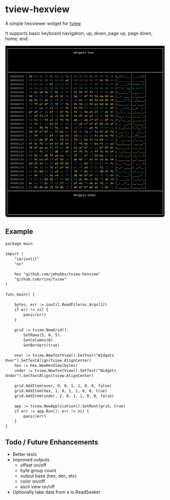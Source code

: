 # tview-hexview

A simple hexviewer widget for [tview](https://github.com/rivo/tview)

It supports basic keyboard navigation, up, down, page up, page down, home, end.

![Screenshot of HexView widget](https://github.com/jmhobbs/tview-hexview/raw/doc/screenshot.png)

## Example

```golang
package main

import (
	"io/ioutil"
	"os"

	hex "github.com/jmhobbs/tview-hexview"
	"github.com/rivo/tview"
)

func main() {

	bytes, err := ioutil.ReadFile(os.Args[1])
	if err != nil {
		panic(err)
	}

	grid := tview.NewGrid().
		SetRows(5, 0, 5).
		SetColumns(0).
		SetBorders(true)

	over := tview.NewTextView().SetText("Widgets Over").SetTextAlign(tview.AlignCenter)
	hex := hex.NewHexView(bytes)
	under := tview.NewTextView().SetText("Widgets Under").SetTextAlign(tview.AlignCenter)

	grid.AddItem(over, 0, 0, 1, 1, 0, 0, false)
	grid.AddItem(hex, 1, 0, 1, 1, 0, 0, true)
	grid.AddItem(under, 2, 0, 1, 1, 0, 0, false)

	app := tview.NewApplication().SetRoot(grid, true)
	if err := app.Run(); err != nil {
		panic(err)
	}
}
```

## Todo / Future Enhancements

- Better tests
- Improved outputs
  - offset on/off
  - byte group count
  - output base (hex, dec, etc)
  - color on/off
  - ascii view on/off
- Optionally take data from a io.ReadSeeker
